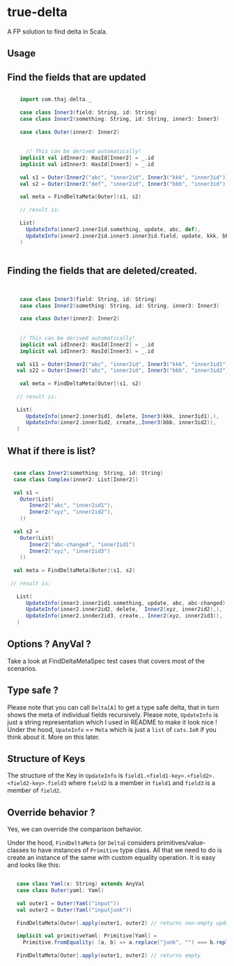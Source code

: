 # true-delta

A FP solution to find delta in Scala.

## Usage


## Find the fields that are updated

```scala

    import com.thaj.delta._
    
    case class Inner3(field: String, id: String)
    case class Inner2(something: String, id: String, inner3: Inner3)
    
    case class Outer(inner2: Inner2)
  
  
      // This can be derived automatically!
    implicit val idInner2: HasId[Inner2] = _.id
    implicit val idInner3: HasId[Inner3] = _.id
      
    val s1 = Outer(Inner2("abc", "inner2id", Inner3("kkk", "inner3id")))
    val s2 = Outer(Inner2("def", "inner2id", Inner3("bbb", "inner3id")))
    
    val meta = FindDeltaMeta[Outer](s1, s2) 
    
    // result is:
     
    List(
      UpdateInfo(inner2.inner2id.something, update, abc, def),
      UpdateInfo(inner2.inner2id.inner3.inner3id.field, update, kkk, bbb ),
    )
  
```

## Finding the fields that are deleted/created.

```scala

    
    case class Inner3(field: String, id: String)
    case class Inner2(something: String, id: String, inner3: Inner3)
  
    case class Outer(inner2: Inner2)
  
  
    // This can be derived automatically!
    implicit val idInner2: HasId[Inner2] = _.id
    implicit val idInner3: HasId[Inner3] = _.id
    
   val s11 = Outer(Inner2("abc", "inner2id", Inner3("kkk", "inner3id1")))
   val s22 = Outer(Inner2("abc", "inner2id", Inner3("bbb", "inner3id2")))
   
    val meta = FindDeltaMeta[Outer](s1, s2) 
       
   // result is:
        
   List(
      UpdateInfo(inner2.inner3id1, delete, Inner3(kkk, inner3id1),),
      UpdateInfo(inner2.inner3id2, create,,Inner3(bbb, inner3id2)),
   )

```

## What if there is list?

```scala

  case class Inner2(something: String, id: String)
  case class Complex(inner2: List[Inner2])
  
  val s1 = 
    Outer(List(
       Inner2("abc", "inner2id1"), 
       Inner2("xyz", "inner2id2"),
    ))
    
  val s2 =
    Outer(List(
       Inner2("abc-changed", "inner2id1")
       Inner2("xyz", "inner2id3")
    ))  
    
  val meta = FindDeltaMeta[Outer](s1, s2) 
  
 // result is:
        
   List(
      UpdateInfo(inner2.inner2id1.something, update, abc, abc-changed),
      UpdateInfo(inner2.inner2id2, delete,  Inner2(xyz, inner2id2),),
      UpdateInfo(inner2.innder2id3, create,, Inner2(xyz, inner2id3)),
   )

```

## Options ? AnyVal ?

Take a look at FindDeltaMetaSpec test cases that covers most of the scenarios. 


## Type safe ?

Please note that you can call `Delta[A]` to get a type safe delta, that in turn shows the meta of individual fields recursively.
Please note, `UpdateInfo` is just a string representation which I used in README to make it look nice ! 
Under the hood, `UpateInfo` == `Meta` which is just a `list` of `cats.IoR` if you think about it.
More on this later.

## Structure of Keys

The structure of the Key in `UpdateInfo` is `field1.<field1-key>.<field2>.<field2-key>.field3` where `field2` is a member in  `field1` and `field3` is a member of `field2`.

## Override behavior ?
Yes, we can override the comparison behavior.

Under the hood, `FindDeltaMeta` (or `Delta`) considers primitives/value-classes to have instances of `Primitive` type class. All that we need to do is create an instance of the same 
with custom equality operation. It is easy and looks like this:

```scala

   case class Yaml(x: String) extends AnyVal
   case class Outer(yaml: Yaml)
  
   val outer1 = Outer(Yaml("input"))
   val outer2 = Outer(Yaml("inputjunk"))
  
   FindDeltaMeta[Outer].apply(outer1, outer2) // returns non-empty updates.
  
   implicit val primitiveYaml: Primitive[Yaml] =
     Primitive.fromEquality( (a, b) => a.replace("junk", "") === b.replace("junk", "")_)
  
   FindDeltaMeta[Outer].apply(outer1, outer2) // returns empty

```
 

 